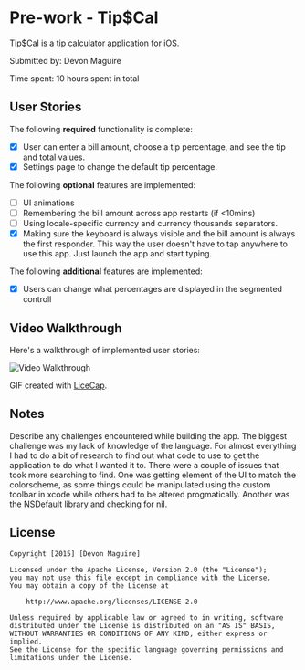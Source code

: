 # Pre-work - Tip$Cal

Tip$Cal is a tip calculator application for iOS.

Submitted by: Devon Maguire

Time spent: 10 hours spent in total

## User Stories

The following **required** functionality is complete:

* [X] User can enter a bill amount, choose a tip percentage, and see the tip and total values.
* [X] Settings page to change the default tip percentage.

The following **optional** features are implemented:
* [ ] UI animations
* [ ] Remembering the bill amount across app restarts (if <10mins)
* [ ] Using locale-specific currency and currency thousands separators.
* [X] Making sure the keyboard is always visible and the bill amount is always the first responder. This way the user doesn't have to tap anywhere to use this app. Just launch the app and start typing.

The following **additional** features are implemented:

- [X] Users can change what percentages are displayed in the segmented controll

## Video Walkthrough

Here's a walkthrough of implemented user stories:

<img src='http://i.imgur.com/WtFsuXV.gif' title='Video Walkthrough' width='' alt='Video Walkthrough'/>

GIF created with [LiceCap](http://www.cockos.com/licecap/).

## Notes

Describe any challenges encountered while building the app.
The biggest challenge was my lack of knowledge of the language. For almost everything I had to do a bit of research to find out what code to use to
get the application to do what I wanted it to. There were a couple of issues that took more searching to find. One was getting element of the UI to
match the colorscheme, as some things could be manipulated using the custom toolbar in xcode while others had to be altered progmatically. Another
was the NSDefault library and checking for nil.

## License

    Copyright [2015] [Devon Maguire]

    Licensed under the Apache License, Version 2.0 (the "License");
    you may not use this file except in compliance with the License.
    You may obtain a copy of the License at

        http://www.apache.org/licenses/LICENSE-2.0

    Unless required by applicable law or agreed to in writing, software
    distributed under the License is distributed on an "AS IS" BASIS,
    WITHOUT WARRANTIES OR CONDITIONS OF ANY KIND, either express or implied.
    See the License for the specific language governing permissions and
    limitations under the License.
